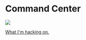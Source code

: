 Command Center
=============

![](http://wiki.teamliquid.net/starcraft/images/f/f1/CCslide.PNG)

[What I'm hacking on.](https://github.com/lambtron/commandcenter#boards)